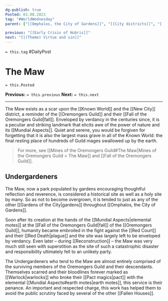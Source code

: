 ```yaml
---
dg-publish: true
Posted: 03.08.2023
tag: "#WorldWednesday"
parent: ["[[Omphalos, the City of Gardens]]", "[[City districts]]", "[[Gardens]]"]

previous: "[[Early Crisis of Hubris]]"
next: "[[(Theme) Virtue and sin]]"
---
```

`= this.tag` #DailyPost 
# The Maw
`= this.Posted`

**Previous:** `= this.previous`
**Next:** `= this.next`

---

The Maw exists as a scar upon the [[Known World]] and the [[New City]] district, a reminder of the [[Oremongers Guild]] and their [[Fall of the Oremongers Guild|fall]]. Enveloped by verdancy in the centuries since, it is a peculiar and striking landmark that elicits awe of the power of nature and its [[Mundial Aspects]]. Quiet and serene, you would be forgiven for forgetting that it is also the largest mass grave in all of the Known World: the final resting place of hundreds of Guild mages swallowed up by the earth.

> For more, see [[Mines of the Oremongers Guild#The Maw|Mines of the Oremongers Guild > The Maw]] and [[Fall of the Oremongers Guild]].

## Undergardeners

The Maw, now a park populated by gardens encouraging thoughtful reflection and reverence, is considered a historical site as well as a holy site by many. So as not to become overgrown, it is tended to just as any of the other [[Gardens of the City|gardens]] throughout [[Omphalos, the City of Gardens]].

Soon after its creation at the hands of the [[Mundial Aspects|elemental motes]] at the [[Fall of the Oremongers Guild|fall]] of the [[Oremongers Guild]], humanity became embroiled in the fight against the [[Red Court]] and their [[Red Death|plague]] and the site was largely left to be enveloped by verdancy. Even later – during [[Reconstruction]] – the Maw was very much still seen with superstition as the site of such a catastrophic disaster and responsibility ultimately fell to an unlikely party.

The Undergardeners who tend to the Maw are almost entirely comprised of the surviving members of the Oremongers Guild and their descendants. Themselves scarred and their bloodlines forever marked as [[Warlock|warlocks]] who broke their [[Pact magics|pact]] with the elemental [[Mundial Aspects#earth motes|earth motes]], this service is their penance. An important and respected charge, this work has helped them to avoid the public scrutiny faced by several of the other [[Fallen Houses]].